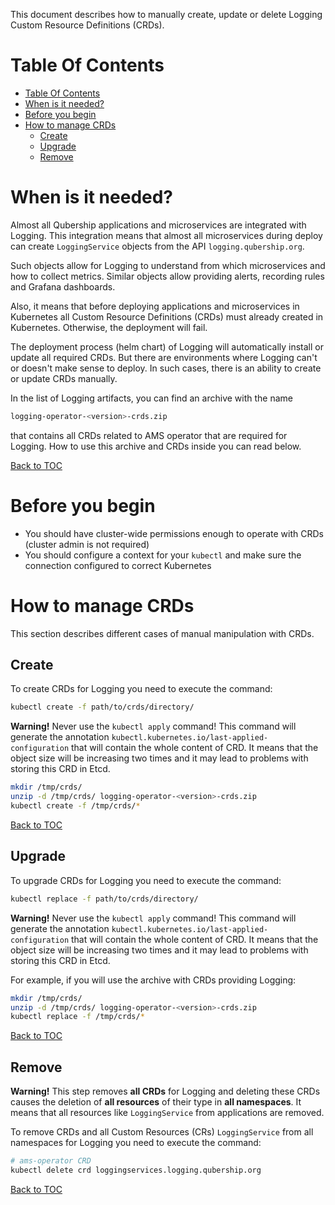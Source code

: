 This document describes how to manually create, update or delete Logging Custom Resource Definitions (CRDs).

# Table Of Contents

* [Table Of Contents](#table-of-contents)
* [When is it needed?](#when-is-it-needed)
* [Before you begin](#before-you-begin)
* [How to manage CRDs](#how-to-manage-crds)
  * [Create](#create)
  * [Upgrade](#upgrade)
  * [Remove](#remove)

# When is it needed?

Almost all Qubership applications and microservices are integrated with Logging. This integration means
that almost all microservices during deploy can create `LoggingService` objects from the API
`logging.qubership.org`.

Such objects allow for Logging to understand from which microservices and how to collect metrics.
Similar objects allow providing alerts, recording rules and Grafana dashboards.

Also, it means that before deploying applications and microservices in Kubernetes all Custom Resource Definitions
(CRDs) must already created in Kubernetes. Otherwise, the deployment will fail.

The deployment process (helm chart) of Logging will automatically install or update all required CRDs.
But there are environments where Logging can't or doesn't make sense to deploy. In such cases, there is
an ability to create or update CRDs manually.

In the list of Logging artifacts, you can find an archive with the name

```bash
logging-operator-<version>-crds.zip
```

that contains all CRDs related to AMS operator that are required for Logging.
How to use this archive and CRDs inside you can read below.

<!-- #GFCFilterMarkerStart# -->
[Back to TOC](#table-of-contents)
<!-- #GFCFilterMarkerEnd# -->

# Before you begin

* You should have cluster-wide permissions enough to operate with CRDs (cluster admin is not required)
* You should configure a context for your `kubectl` and make sure the connection configured to correct Kubernetes

# How to manage CRDs

This section describes different cases of manual manipulation with CRDs.

## Create

To create CRDs for Logging you need to execute the command:

```bash
kubectl create -f path/to/crds/directory/
```

**Warning!** Never use the `kubectl apply` command! This command will generate the annotation
`kubectl.kubernetes.io/last-applied-configuration` that will contain the whole content of CRD.
It means that the object size will be increasing two times and it may lead to problems with storing
this CRD in Etcd.

```bash
mkdir /tmp/crds/
unzip -d /tmp/crds/ logging-operator-<version>-crds.zip
kubectl create -f /tmp/crds/*
```

<!-- #GFCFilterMarkerStart# -->
[Back to TOC](#table-of-contents)
<!-- #GFCFilterMarkerEnd# -->

## Upgrade

To upgrade CRDs for Logging you need to execute the command:

```bash
kubectl replace -f path/to/crds/directory/
```

**Warning!** Never use the `kubectl apply` command! This command will generate the annotation
`kubectl.kubernetes.io/last-applied-configuration` that will contain the whole content of CRD.
It means that the object size will be increasing two times and it may lead to problems with storing
this CRD in Etcd.

For example, if you will use the archive with CRDs providing Logging:

```bash
mkdir /tmp/crds/
unzip -d /tmp/crds/ logging-operator-<version>-crds.zip
kubectl replace -f /tmp/crds/*
```

<!-- #GFCFilterMarkerStart# -->
[Back to TOC](#table-of-contents)
<!-- #GFCFilterMarkerEnd# -->

## Remove

**Warning!** This step removes **all CRDs** for Logging and deleting these CRDs causes the deletion of
**all resources** of their type in **all namespaces**.
It means that all resources like `LoggingService` from applications are removed.

To remove CRDs and all Custom Resources (CRs) `LoggingService` from all namespaces for Logging
you need to execute the command:

```bash
# ams-operator CRD
kubectl delete crd loggingservices.logging.qubership.org
```

<!-- #GFCFilterMarkerStart# -->
[Back to TOC](#table-of-contents)
<!-- #GFCFilterMarkerEnd# -->
